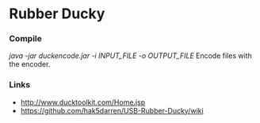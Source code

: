 Rubber Ducky
============

### Compile
*java -jar duckencode.jar -i INPUT_FILE -o OUTPUT_FILE*
Encode files with the encoder.

### Links
- http://www.ducktoolkit.com/Home.jsp
- https://github.com/hak5darren/USB-Rubber-Ducky/wiki
